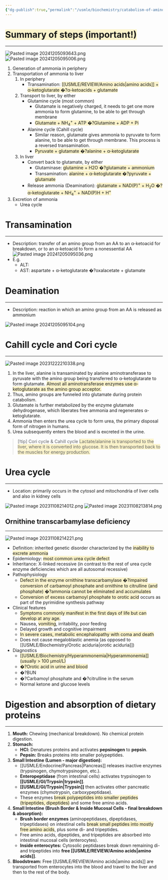 ```yaml
---
{"dg-publish":true,"permalink":"/usmle/biochemistry/catabolism-of-amino-acids/","tags":["t2"]}
---
```


# <span style="background:rgba(240, 200, 0, 0.2)">Summary of steps (important!)</span>
---
![Pasted image 20241205093643.png](/img/user/appendix/Pasted%20image%2020241205093643.png)![Pasted image 20241205095006.png](/img/user/appendix/Pasted%20image%2020241205095006.png)

1. Generation of ammonia in periphery
2. Transportation of ammonia to liver
	1. In periphery
		- Transamination: <span style="background:rgba(240, 200, 0, 0.2)">[[USMLE/REVIEW/Amino acids\|amino acids]] + α-ketoglutarate �?α-ketoacids + glutamate</span>
	2. Transport to liver, by either
		- Glutamine cycle (most common)
			- Glutamate is negatively charged, it needs to get one more ammonia to form glutamine, to be able to get through membrane
			- <span style="background:rgba(240, 200, 0, 0.2)">Glutamate + NH<sub>4</sub><sup>+</sup> + ATP �?Glutamine + ADP + Pi</span>
		- Alanine cycle (Cahill cycle)
			- Similar reason, glutamate gives ammonia to pyruvate to form alanine, to be able to get through membrane. This process is a reversed transamination.
			- <span style="background:rgba(240, 200, 0, 0.2)">Pyruvate + glutamate �?alanine + α-ketoglutarate</span>
	3. In liver
		- Convert back to glutamate, by either
			- Glutaminase: <span style="background:rgba(240, 200, 0, 0.2)">glutamine + H2O �?glutamate + ammonium</span>
			- Transamination: <span style="background:rgba(240, 200, 0, 0.2)">alanine + α-ketoglutarate �?pyruvate + glutamate</span>
		- Release ammonia (Deamination): <span style="background:rgba(240, 200, 0, 0.2)">glutamate + NAD(P)<sup>+</sup> + H<sub>2</sub>O �?α-ketoglutarate + NH<sub>4</sub><sup>+</sup> + NAD(P)H + H<sup>+</sup></span>
3. Excretion of ammonia
	- Urea cycle
# Transamination
---
- Description: transfer of an amino group from an AA to an α-ketoacid for breakdown, or to an α-ketoacid to form a nonessential AA![Pasted image 20241205095036.png](/img/user/appendix/Pasted%20image%2020241205095036.png)
- E.g.
	- ALT: 
	- AST: aspartate + α-ketoglutarate �?oxalacetate + glutamate 
# Deamination
---
- Description: reaction in which an amino group from an AA is released as ammonium

![Pasted image 20241205095104.png](/img/user/appendix/Pasted%20image%2020241205095104.png)

# Cahill cycle and Cori cycle
---
![Pasted image 20231222210338.png](/img/user/appendix/Pasted%20image%2020231222210338.png)
1. In the liver, alanine is transaminated by alanine aminotransferase to pyruvate with the amino group being transferred to α-ketoglutarate to form glutamate. <span style="background:rgba(240, 200, 0, 0.2)">Almost all aminotransferase enzymes use α-ketoglutarate as the amino group acceptor.</span>  
2. Thus, amino groups are funneled into glutamate during protein catabolism.  
3. Glutamate is further metabolized by the enzyme glutamate dehydrogenase, which liberates free ammonia and regenerates α-ketoglutarate.  
4. Ammonia then enters the urea cycle to form urea, the primary disposal form of nitrogen in humans.  
5. Urea subsequently enters the blood and is excreted in the urine.

>[!tip] Cori cycle & Cahill cycle
><span style="background:rgba(240, 200, 0, 0.2)">Lactate/alanine is transported to the liver, where it is converted into glucose. It is then transported back to the muscles for energy production.</span>

# Urea cycle
---
- Location: primarily occurs in the cytosol and mitochondria of liver cells and also in kidney cells

![Pasted image 20231108214012.png](/img/user/appendix/Pasted%20image%2020231108214012.png)
![Pasted image 20231108213814.png](/img/user/appendix/Pasted%20image%2020231108213814.png)
## Ornithine transcarbamylase deficiency
---
![Pasted image 20231108214221.png](/img/user/appendix/Pasted%20image%2020231108214221.png)
- Definition: inherited genetic disorder characterized by the <span style="background:rgba(240, 200, 0, 0.2)">inability to excrete ammonia</span>
- Epidemiology: <span style="background:rgba(240, 200, 0, 0.2)">most common urea cycle defect</span>
- Inheritance: X-linked recessive (in contrast to the rest of urea cycle enzyme deficiencies which are all autosomal recessive)
- Pathophysiology
	- <span style="background:rgba(240, 200, 0, 0.2)">Defect in the enzyme ornithine transcarbamylase �?impaired conversion of carbamoyl phosphate and ornithine to citrulline (and phosphate) �?ammonia cannot be eliminated and accumulates</span>
	- <span style="background:rgba(240, 200, 0, 0.2)">Conversion of excess carbamoyl phosphate to orotic acid</span> occurs as part of the pyrimidine synthesis pathway
- Clinical features
	- <span style="background:rgba(240, 200, 0, 0.2)">Symptoms commonly manifest in the first days of life but can develop at any age.</span>
	- Nausea, <span style="background:rgba(240, 200, 0, 0.2)">vomiting</span>, irritability, poor feeding
	- Delayed growth and cognitive impairment
	- <span style="background:rgba(240, 200, 0, 0.2)">In severe cases, metabolic encephalopathy with coma and death</span>
	- Does not cause megaloblastic anemia (as opposed to [[USMLE/Biochemistry/Orotic aciduria\|orotic aciduria]])
- Diagnostics
	- <span style="background:rgba(240, 200, 0, 0.2)">[[USMLE/Biochemistry/Hyperammonemia\|Hyperammonemia]] (usually > 100 μmol/L)</span>
	- <span style="background:rgba(240, 200, 0, 0.2)">�?Orotic acid in urine and blood</span>
	- �?BUN
	- �?Carbamoyl phosphate and �?citrulline in the serum
	- Normal ketone and glucose levels

# Digestion and absorption of dietary proteins
---
1.  **Mouth:** Chewing (mechanical breakdown). No chemical protein digestion.
2.  **Stomach:**
    *   **HCl:** Denatures proteins and activates **pepsinogen** to **pepsin**.
    *   **Pepsin:** Breaks proteins into smaller polypeptides.
3.  **Small Intestine (Lumen - major digestion):**
    *   [[USMLE/Endocrine/Pancreas\|Pancreas]] releases inactive enzymes (trypsinogen, chymotrypsinogen, etc.).
    *   **Enteropeptidase** (from intestinal cells) activates trypsinogen to **[[USMLE/GI/Trypsin\|trypsin]]**.
    *   **[[USMLE/GI/Trypsin\|Trypsin]]** then activates other pancreatic enzymes (chymotrypsin, carboxypeptidase).
    *   These enzymes <span style="background:rgba(240, 200, 0, 0.2)">break polypeptides into smaller peptides (tripeptides, dipeptides)</span> and some free amino acids.
4.  **Small Intestine (Brush Border & Inside Mucosal Cells - final breakdown & absorption):**
    *   **Brush border enzymes** (aminopeptidases, dipeptidases, tripeptidases) on intestinal cells <span style="background:rgba(240, 200, 0, 0.2)">break small peptides into mostly free amino acids</span>, plus some di- and tripeptides.
    *   Free amino acids, dipeptides, and tripeptides are absorbed into intestinal mucosal cells (enterocytes).
    *   **Inside enterocytes:** Cytosolic peptidases break down remaining di- and tripeptides into **free [[USMLE/REVIEW/Amino acids\|amino acids]]**.
5.  **Bloodstream:** Free [[USMLE/REVIEW/Amino acids\|amino acids]] are transported from enterocytes into the blood and travel to the liver and then to the rest of the body.
